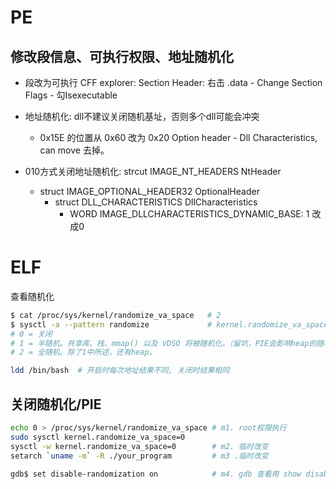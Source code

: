 # PE
## 修改段信息、可执行权限、地址随机化

- 段改为可执行
CFF explorer: 
Section Header: 右击 .data - Change Section Flags - 勾Isexecutable
- 地址随机化: dll不建议关闭随机基址，否则多个dll可能会冲突 
    - 0x15E 的位置从 0x60 改为 0x20
Option header - Dll Characteristics, can move 去掉。

- 010方式关闭地址随机化: 
    strcut IMAGE_NT_HEADERS NtHeader
    - struct IMAGE_OPTIONAL_HEADER32 OptionalHeader
        - struct DLL_CHARACTERISTICS DllCharacteristics
            - WORD IMAGE_DLLCHARACTERISTICS_DYNAMIC_BASE: 1 改成0


# ELF
查看随机化

```sh
$ cat /proc/sys/kernel/randomize_va_space   # 2
$ sysctl -a --pattern randomize             # kernel.randomize_va_space = 2
# 0 = 关闭
# 1 = 半随机。共享库、栈、mmap() 以及 VDSO 将被随机化。（留坑，PIE会影响heap的随机化。。）
# 2 = 全随机。除了1中所述，还有heap。

ldd /bin/bash  # 开启时每次地址结果不同, 关闭时结果相同
```

## 关闭随机化/PIE

```sh
echo 0 > /proc/sys/kernel/randomize_va_space # m1. root权限执行
sudo sysctl kernel.randomize_va_space=0
sysctl -w kernel.randomize_va_space=0        # m2. 临时改变
setarch `uname -m` -R ./your_program         # m3 .临时改变

gdb$ set disable-randomization on            # m4. gdb 查看用 show disable-randomization
```
